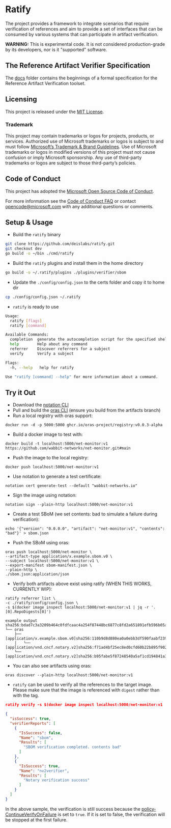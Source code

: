 # Ratify

The project provides a framework to integrate scenarios that require
verification of references and aim to provide a set of interfaces that can
be consumed by various systems that can participate in artifact verification.

**WARNING:** This is experimental code. It is not considered production-grade
by its developers, nor is it "supported" software.

## The Reference Artifact Verifier Specification

The [docs](docs/README.md) folder contains the beginnings of a formal
specification for the Reference Artifact Verification toolset.

## Licensing

This project is released under the [MIT License](./LICENSE).

### Trademark

This project may contain trademarks or logos for projects, products, or services. Authorized use of Microsoft trademarks or logos is subject to and must follow [Microsoft’s Trademark & Brand Guidelines][microsoft-trademark]. Use of Microsoft trademarks or logos in modified versions of this project must not cause confusion or imply Microsoft sponsorship. Any use of third-party trademarks or logos are subject to those third-party’s policies.

## Code of Conduct

This project has adopted the [Microsoft Open Source Code of
Conduct](https://opensource.microsoft.com/codeofconduct/).

For more information see the [Code of Conduct
FAQ](https://opensource.microsoft.com/codeofconduct/faq/) or contact
[opencode@microsoft.com](mailto:opencode@microsoft.com) with any additional
questions or comments.

## Setup & Usage

- Build the ```ratify``` binary

```bash
git clone https://github.com/deislabs/ratify.git
git checkout dev
go build -o ~/bin ./cmd/ratify
```

- Build the ```ratify``` plugins and install them in the home directory

```bash
go build -o ~/.ratify/plugins ./plugins/verifier/sbom
```

- Update the ```./config/config.json``` to the certs folder and copy it to home dir

```bash
cp ./config/config.json ~/.ratify
```

- ```ratify``` is ready to use

```bash
Usage:
  ratify [flags]
  ratify [command]

Available Commands:
  completion  generate the autocompletion script for the specified shell
  help        Help about any command
  referrer    Discover referrers for a subject
  verify      Verify a subject

Flags:
  -h, --help   help for ratify

Use "ratify [command] --help" for more information about a command.
```

## Try it Out
- Download the [notation CLI](https://github.com/notaryproject/notation/releases/tag/v0.7.0-alpha.1)
- Pull and build the [oras CLI](https://github.com/oras-project/oras/tree/artifacts) (ensure you build from the artifacts branch)
- Run a local registry with oras support:

```shell
docker run -d -p 5000:5000 ghcr.io/oras-project/registry:v0.0.3-alpha
```

- Build a docker image to test with:

```shell
docker build -t localhost:5000/net-monitor:v1 https://github.com/wabbit-networks/net-monitor.git#main
```

- Push the image to the local registry:

```shell
docker push localhost:5000/net-monitor:v1
```

- Use notation to generate a test certificate:

```shell
notation cert generate-test --default "wabbit-networks.io"
```

- Sign the image using notation:

```shell
notation sign --plain-http localhost:5000/net-monitor:v1
```

- Create a test SBoM (we set contents: bad to simulate a failure during verification):

```shell
echo '{"version": "0.0.0.0", "artifact": "net-monitor:v1", "contents": "bad"}' > sbom.json
```

- Push the SBoM using oras:

```shell
oras push localhost:5000/net-monitor \
--artifact-type application/x.example.sbom.v0 \
--subject localhost:5000/net-monitor:v1 \
--export-manifest sbom-manifest.json \
--plain-http \
./sbom.json:application/json
```

- Verify both artifacts above exist using ratify (WHEN THIS WORKS, CURRENTLY WIP):

```shell
ratify referrer list \
-c ./ratify/config/config.json \
-s $(docker image inspect localhost:5000/net-monitor:v1 | jq -r '.[0].RepoDigests[0]')

example output
sha256:bdad7c3a3209b464c0fdfcaac4a254f87448bc6877c8fd2a651891efb596b05a
└── oras 
    ├── [application/x.example.sbom.v0]sha256:110b9d8d880ea0a0ebb3df590faabf239fda1a80d6b64b38dc9ad9cf29aeca5f
    │   └── [application/vnd.cncf.notary.v2]sha256:f71ad4bf25ec8ed0cfd60b22b895f90264fa8a7e8ea62b8ad72f8616d9102d67
    └── [application/vnd.cncf.notary.v2]sha256:b95fabe5f87248540a5af1cd194841a322548ef46144e6d085d3cca00cc843a8
```

- You can also see artifacts using oras:

```shell
oras discover --plain-http localhost:5000/net-monitor:v1
```

- ```ratify``` can be used to verify all the references to the target image.
Please make sure that the image is referenced with ```digest``` rather
than with the tag.

```json
ratify verify -s $(docker image inspect localhost:5000/net-monitor:v1 | jq -r '.[0].RepoDigests[0]')

{
  "isSuccess": true,
  "verifierReports": [
    {
      "IsSuccess": false,
      "Name": "sbom",
      "Results": [
        "SBOM verification completed. contents bad"
      ]
    },
    {
      "IsSuccess": true,
      "Name": "nv2verifier",
      "Results": [
        "Notary verification success"
      ]
    }
  ]
}
```

In the above sample, the verification is still success because the
[policy- ContinueVerifyOnFailure](./pkg/policyprovider/configpolicy/configpolicy.go)
is set to ```true```. If it is set to false, the verification will be stopped at the first failure.


[microsoft-trademark]: https://www.microsoft.com/en-us/legal/intellectualproperty/trademarks